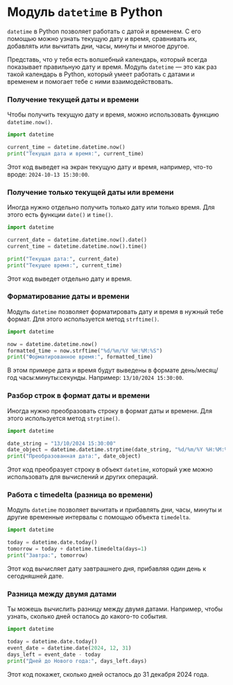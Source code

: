 # Модуль `datetime` в Python

`datetime` в Python позволяет работать с датой и временем. С его помощью можно узнать текущую дату и время, сравнивать их, добавлять или вычитать дни, часы, минуты и многое другое.

Представь, что у тебя есть волшебный календарь, который всегда показывает правильную дату и время. Модуль `datetime` — это как раз такой календарь в Python, который умеет работать с датами и временем и помогает тебе с ними взаимодействовать.


### Получение текущей даты и времени

Чтобы получить текущую дату и время, можно использовать функцию `datetime.now()`.

```python
import datetime

current_time = datetime.datetime.now()
print("Текущая дата и время:", current_time)
```

Этот код выведет на экран текущую дату и время, например, что-то вроде: `2024-10-13 15:30:00`.

### Получение только текущей даты или времени

Иногда нужно отдельно получить только дату или только время. Для этого есть функции `date()` и `time()`.

```python
import datetime

current_date = datetime.datetime.now().date()
current_time = datetime.datetime.now().time()

print("Текущая дата:", current_date)
print("Текущее время:", current_time)
```

Этот код выведет отдельно дату и время.

### Форматирование даты и времени

Модуль `datetime` позволяет форматировать дату и время в нужный тебе формат. Для этого используется метод `strftime()`.

```python
import datetime

now = datetime.datetime.now()
formatted_time = now.strftime("%d/%m/%Y %H:%M:%S")
print("Форматированное время:", formatted_time)
```

В этом примере дата и время будут выведены в формате день/месяц/год часы:минуты:секунды. Например: `13/10/2024 15:30:00`.

### Разбор строк в формат даты и времени

Иногда нужно преобразовать строку в формат даты и времени. Для этого используется метод `strptime()`.

```python
import datetime

date_string = "13/10/2024 15:30:00"
date_object = datetime.datetime.strptime(date_string, "%d/%m/%Y %H:%M:%S")
print("Преобразованная дата:", date_object)
```

Этот код преобразует строку в объект `datetime`, который уже можно использовать для вычислений и других операций.

### Работа с timedelta (разница во времени)

Модуль `datetime` позволяет вычитать и прибавлять дни, часы, минуты и другие временные интервалы с помощью объекта `timedelta`.

```python
import datetime

today = datetime.date.today()
tomorrow = today + datetime.timedelta(days=1)
print("Завтра:", tomorrow)
```

Этот код вычисляет дату завтрашнего дня, прибавляя один день к сегодняшней дате.

### Разница между двумя датами

Ты можешь вычислить разницу между двумя датами. Например, чтобы узнать, сколько дней осталось до какого-то события.

```python
import datetime

today = datetime.date.today()
event_date = datetime.date(2024, 12, 31)
days_left = event_date - today
print("Дней до Нового года:", days_left.days)
```

Этот код покажет, сколько дней осталось до 31 декабря 2024 года.


